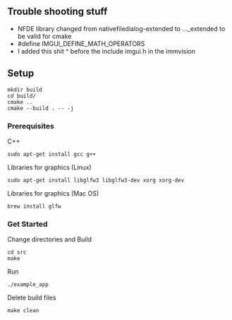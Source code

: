## Trouble shooting stuff
- NFDE library changed from nativefiledialog-extended to ..._extended to be valid for cmake
- #define IMGUI_DEFINE_MATH_OPERATORS
- I added this shit ^ before the include imgui.h in the immvision
## Setup
```
mkdir build
cd build/
cmake ..
cmake --build . -- -j
```


### Prerequisites 

C++
```
sudo apt-get install gcc g++
```

Libraries for graphics (Linux)

```
sudo apt-get install libglfw3 libglfw3-dev xorg xorg-dev
```

Libraries for graphics (Mac OS)
```
brew install glfw
```

### Get Started

Change directories and Build

```
cd src
make
```

Run

```
./example_app
```

Delete build files

```
make clean
```
